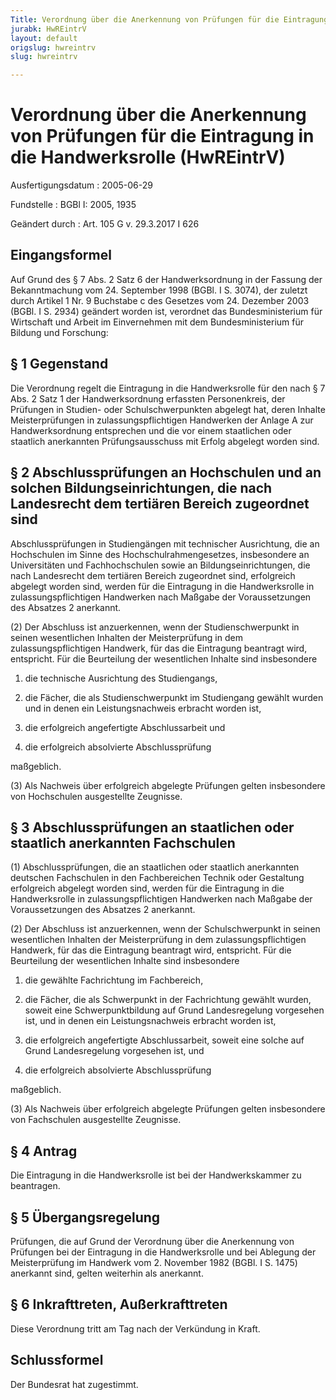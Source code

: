 ```yaml
---
Title: Verordnung über die Anerkennung von Prüfungen für die Eintragung in die Handwerksrolle
jurabk: HwREintrV
layout: default
origslug: hwreintrv
slug: hwreintrv

---
```


# Verordnung über die Anerkennung von Prüfungen für die Eintragung in die Handwerksrolle (HwREintrV)

Ausfertigungsdatum
:   2005-06-29

Fundstelle
:   BGBl I: 2005, 1935

Geändert durch
:   Art. 105 G v. 29.3.2017 I 626



## Eingangsformel

Auf Grund des § 7 Abs. 2 Satz 6 der Handwerksordnung in der Fassung
der Bekanntmachung vom 24. September 1998 (BGBl. I S. 3074), der
zuletzt durch Artikel 1 Nr. 9 Buchstabe c des Gesetzes vom 24.
Dezember 2003 (BGBl. I S. 2934) geändert worden ist, verordnet das
Bundesministerium für Wirtschaft und Arbeit im Einvernehmen mit dem
Bundesministerium für Bildung und Forschung:


## § 1 Gegenstand

Die Verordnung regelt die Eintragung in die Handwerksrolle für den
nach § 7 Abs. 2 Satz 1 der Handwerksordnung erfassten Personenkreis,
der Prüfungen in Studien- oder Schulschwerpunkten abgelegt hat, deren
Inhalte Meisterprüfungen in zulassungspflichtigen Handwerken der
Anlage A zur Handwerksordnung entsprechen und die vor einem
staatlichen oder staatlich anerkannten Prüfungsausschuss mit Erfolg
abgelegt worden sind.


## § 2 Abschlussprüfungen an Hochschulen und an solchen Bildungseinrichtungen, die nach Landesrecht dem tertiären Bereich zugeordnet sind

Abschlussprüfungen in Studiengängen mit technischer Ausrichtung, die
an Hochschulen im Sinne des Hochschulrahmengesetzes, insbesondere an
Universitäten und Fachhochschulen sowie an Bildungseinrichtungen, die
nach Landesrecht dem tertiären Bereich zugeordnet sind, erfolgreich
abgelegt worden sind, werden für die Eintragung in die Handwerksrolle
in zulassungspflichtigen Handwerken nach Maßgabe der Voraussetzungen
des Absatzes 2 anerkannt.

(2) Der Abschluss ist anzuerkennen, wenn der Studienschwerpunkt in
seinen wesentlichen Inhalten der Meisterprüfung in dem
zulassungspflichtigen Handwerk, für das die Eintragung beantragt wird,
entspricht. Für die Beurteilung der wesentlichen Inhalte sind
insbesondere

1.  die technische Ausrichtung des Studiengangs,


2.  die Fächer, die als Studienschwerpunkt im Studiengang gewählt wurden
    und in denen ein Leistungsnachweis erbracht worden ist,


3.  die erfolgreich angefertigte Abschlussarbeit und


4.  die erfolgreich absolvierte Abschlussprüfung



maßgeblich.

(3) Als Nachweis über erfolgreich abgelegte Prüfungen gelten
insbesondere von Hochschulen ausgestellte Zeugnisse.


## § 3 Abschlussprüfungen an staatlichen oder staatlich anerkannten Fachschulen

(1) Abschlussprüfungen, die an staatlichen oder staatlich anerkannten
deutschen Fachschulen in den Fachbereichen Technik oder Gestaltung
erfolgreich abgelegt worden sind, werden für die Eintragung in die
Handwerksrolle in zulassungspflichtigen Handwerken nach Maßgabe der
Voraussetzungen des Absatzes 2 anerkannt.

(2) Der Abschluss ist anzuerkennen, wenn der Schulschwerpunkt in
seinen wesentlichen Inhalten der Meisterprüfung in dem
zulassungspflichtigen Handwerk, für das die Eintragung beantragt wird,
entspricht. Für die Beurteilung der wesentlichen Inhalte sind
insbesondere

1.  die gewählte Fachrichtung im Fachbereich,


2.  die Fächer, die als Schwerpunkt in der Fachrichtung gewählt wurden,
    soweit eine Schwerpunktbildung auf Grund Landesregelung vorgesehen
    ist, und in denen ein Leistungsnachweis erbracht worden ist,


3.  die erfolgreich angefertigte Abschlussarbeit, soweit eine solche auf
    Grund Landesregelung vorgesehen ist, und


4.  die erfolgreich absolvierte Abschlussprüfung



maßgeblich.

(3) Als Nachweis über erfolgreich abgelegte Prüfungen gelten
insbesondere von Fachschulen ausgestellte Zeugnisse.


## § 4 Antrag

Die Eintragung in die Handwerksrolle ist bei der Handwerkskammer zu
beantragen.


## § 5 Übergangsregelung

Prüfungen, die auf Grund der Verordnung über die Anerkennung von
Prüfungen bei der Eintragung in die Handwerksrolle und bei Ablegung
der Meisterprüfung im Handwerk vom 2. November 1982 (BGBl. I S. 1475)
anerkannt sind, gelten weiterhin als anerkannt.


## § 6 Inkrafttreten, Außerkrafttreten

Diese Verordnung tritt am Tag nach der Verkündung in Kraft.


## Schlussformel

Der Bundesrat hat zugestimmt.

